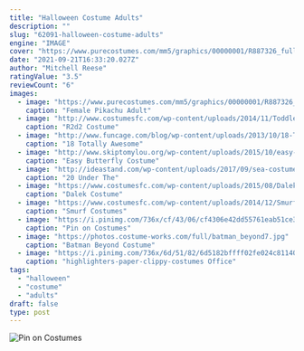 ```yaml
---
title: "Halloween Costume Adults"
description: ""
slug: "62091-halloween-costume-adults"
engine: "IMAGE"
cover: "https://www.purecostumes.com/mm5/graphics/00000001/R887326_full_1.jpg"
date: "2021-09-21T16:33:20.027Z"
author: "Mitchell Reese"
ratingValue: "3.5"
reviewCount: "6"
images:
  - image: "https://www.purecostumes.com/mm5/graphics/00000001/R887326_full_1.jpg"
    caption: "Female Pikachu Adult"
  - image: "http://www.costumesfc.com/wp-content/uploads/2014/11/Toddler-R2d2-Costume.jpg"
    caption: "R2d2 Costume"
  - image: "http://www.funcage.com/blog/wp-content/uploads/2013/10/18-Totally-Awesome-Kids-Halloween-Costumes-010.jpg"
    caption: "18 Totally Awesome"
  - image: "http://www.skiptomylou.org/wp-content/uploads/2015/10/easy-butterfly-costume.jpg"
    caption: "Easy Butterfly Costume"
  - image: "http://ideastand.com/wp-content/uploads/2017/09/sea-costume-diy/21-under-the-sea-costumes-costume-diy.jpg"
    caption: "20 Under The"
  - image: "https://www.costumesfc.com/wp-content/uploads/2015/08/Dalek-Costume.jpg"
    caption: "Dalek Costume"
  - image: "https://www.costumesfc.com/wp-content/uploads/2014/12/Smurf-Costumes-for-Women.jpg"
    caption: "Smurf Costumes"
  - image: "https://i.pinimg.com/736x/cf/43/06/cf4306e42dd55761eab51ce30beecb20--ostrich-costume-halloween-.jpg"
    caption: "Pin on Costumes"
  - image: "https://photos.costume-works.com/full/batman_beyond7.jpg"
    caption: "Batman Beyond Costume"
  - image: "https://i.pinimg.com/736x/6d/51/82/6d5182bffff02fe024c81140169e12ef--group-halloween-costumes-group-costumes.jpg"
    caption: "highlighters-paper-clippy-costumes Office"
tags:
  - "halloween"
  - "costume"
  - "adults"
draft: false
type: post
---
```



![Pin on Costumes](https://i.pinimg.com/736x/cf/43/06/cf4306e42dd55761eab51ce30beecb20--ostrich-costume-halloween-.jpg "Pin on Costumes")


<!--inArticleAds-->

<!--galleryOne-->


<!--inArticleAds-->

<!--galleryTwo-->


<!--galleryThree-->

